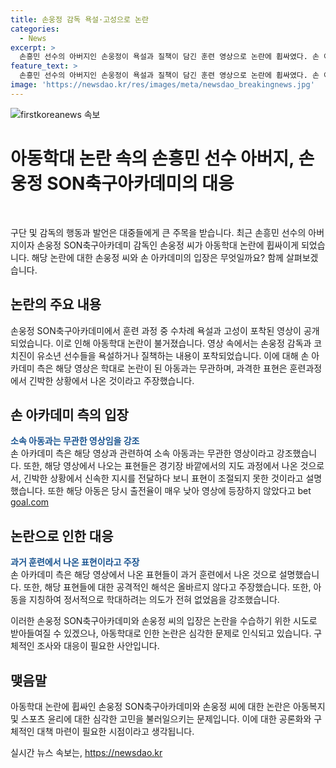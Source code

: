 ```yaml
---
title: 손웅정 감독 욕설·고성으로 논란
categories:
  - News
excerpt: >
  손흥민 선수의 아버지인 손웅정이 욕설과 질책이 담긴 훈련 영상으로 논란에 휩싸였다. 손 아카데미 측은 해당 영상은 아동과는 무관하며, 표현이 정제되지 않은 것으로 해명했다. 학대 혐의로 고소된 아동은 해당 경기에 거의 뛰지 않았고, 영상에 등장하지도 않았다고 밝혔다. 손 아카데미는 특정 아동을 지칭하거나 정서적으로 학대하는 의도가 전혀 없었다고 강조했다. (단어 수: 102)
feature_text: >
  손흥민 선수의 아버지인 손웅정이 욕설과 질책이 담긴 훈련 영상으로 논란에 휩싸였다. 손 아카데미 측은 해당 영상은 아동과는 무관하며, 표현이 정제되지 않은 것으로 해명했다. 학대 혐의로 고소된 아동은 해당 경기에 거의 뛰지 않았고, 영상에 등장하지도 않았다고 밝혔다. 손 아카데미는 특정 아동을 지칭하거나 정서적으로 학대하는 의도가 전혀 없었다고 강조했다. (단어 수: 102)
image: 'https://newsdao.kr/res/images/meta/newsdao_breakingnews.jpg'
---
```


<p><img src="https://newsdao.kr/res/images/meta/newsdao_breakingnews.jpg" alt="firstkoreanews 속보" /></p>

<h1>아동학대 논란 속의 손흥민 선수 아버지, 손웅정 SON축구아카데미의 대응</h1>

<p data-ke-size="size16">&nbsp;</p>

<p>구단 및 감독의 행동과 발언은 대중들에게 큰 주목을 받습니다. 최근 손흥민 선수의 아버지이자 손웅정 SON축구아카데미 감독인 손웅정 씨가 아동학대 논란에 휩싸이게 되었습니다. 해당 논란에 대한 손웅정 씨와 손 아카데미의 입장은 무엇일까요? 함께 살펴보겠습니다.</p>

<h2 data-ke-size="size26">논란의 주요 내용</h2>

<p>손웅정 SON축구아카데미에서 훈련 과정 중 수차례 욕설과 고성이 포착된 영상이 공개되었습니다. 이로 인해 아동학대 논란이 불거졌습니다. 영상 속에서는 손웅정 감독과 코치진이 유소년 선수들을 욕설하거나 질책하는 내용이 포착되었습니다. 이에 대해 손 아카데미 측은 해당 영상은 학대로 논란이 된 아동과는 무관하며, 과격한 표현은 훈련과정에서 긴박한 상황에서 나온 것이라고 주장했습니다.</p>

<h2 data-ke-size="size26">손 아카데미 측의 입장</h2>

<p><b><span style="color: #1a5490;">소속 아동과는 무관한 영상임을 강조</span></b><br>손 아카데미 측은 해당 영상과 관련하여 소속 아동과는 무관한 영상이라고 강조했습니다. 또한, 해당 영상에서 나오는 표현들은 경기장 바깥에서의 지도 과정에서 나온 것으로서, 긴박한 상황에서 신속한 지시를 전달하다 보니 표현이 조절되지 못한 것이라고 설명했습니다. 또한 해당 아동은 당시 출전율이 매우 낮아 영상에 등장하지 않았다고 bet <a href="https://www.goal.com/kr/%EB%AF%B8%EB%9E%98%EC%97%94%EB%93%9C/%EC%86%90-%EC%95%84%EC%B9%B4%EB%8D%B0%EB%AF%B8-%EB%85%BC%EB%9E%80-%EC%9D%B8%EB%8D%A4-%EC%84%A0%EC%88%98%EB%93%A4%EC%9D%98-%EC%9A%95%EC%84%B1-%EA%B0%80%EC%A0%9C-r/1pebefnydpv5g11682yr24qzpt" target="_blank" rel="noopener">goal.com</a></p>

<h2 data-ke-size="size26">논란으로 인한 대응</h2>

<p><b><span style="color: #1a5490;">과거 훈련에서 나온 표현이라고 주장</span></b><br>손 아카데미 측은 해당 영상에서 나온 표현들이 과거 훈련에서 나온 것으로 설명했습니다. 또한, 해당 표현들에 대한 공격적인 해석은 올바르지 않다고 주장했습니다. 또한, 아동을 지칭하여 정서적으로 학대하려는 의도가 전혀 없었음을 강조했습니다.</p>

<p>이러한 손웅정 SON축구아카데미와 손웅정 씨의 입장은 논란을 수습하기 위한 시도로 받아들여질 수 있겠으나, 아동학대로 인한 논란은 심각한 문제로 인식되고 있습니다. 구체적인 조사와 대응이 필요한 사안입니다.</p>

<h2 data-ke-size="size26">맺음말</h2>

<p>아동학대 논란에 휩싸인 손웅정 SON축구아카데미와 손웅정 씨에 대한 논란은 아동복지 및 스포츠 윤리에 대한 심각한 고민을 불러일으키는 문제입니다. 이에 대한 공론화와 구체적인 대책 마련이 필요한 시점이라고 생각됩니다.</p>
실시간 뉴스 속보는, <a href="https://newsdao.kr" rel="dofollow">https://newsdao.kr</a>


